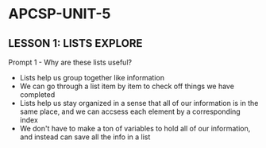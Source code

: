 # APCSP-UNIT-5



**LESSON 1: LISTS EXPLORE**
--------------------------------------------------------------------------
Prompt 1 - Why are these lists useful?

- Lists help us group together like information
- We can go through a list item by item to check off things we have completed
- Lists help us stay organized in a sense that all of our information is in the same place, and we can accsess each element by a corresponding index
- We don't have to make a ton of variables to hold all of our information, and instead can save all the info in a list
